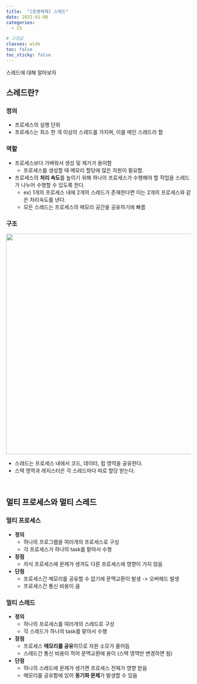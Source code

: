 ```yaml
---
title:  "[운영체제] 스레드"
date: 2022-01-06
categories:
  - CS

# 고정값
classes: wide
toc: false
toc_sticky: false
---
```


스레드에 대해 알아보자

## 스레드란?

### 정의

- 프로세스의 실행 단위
- 프로세스는 최소 한 개 이상의 스레드를 가지며, 이를 메인 스레드라 함

### 역할

- 프로세스보다 가벼워서 생성 및 제거가 용이함
    - 프로세스를 생성할 때 메모리 할당에 많은 자원이 필요함.
- 프로세스의 **처리 속도**를 높이기 위해 하나의 프로세스가 수행해야 할 작업을 스레드가 나누어 수행할 수 있도록 한다.
    - ex) 1개의 프로세스 내에 2개의 스레드가 존재한다면 이는 2개의 프로세스와 같은 처리속도를 낸다.
    - 모든 스레드는 프로세스의 메모리 공간을 공유하기에 빠름

### 구조

<img width="600" src="https://user-images.githubusercontent.com/71180414/148265309-db94d90a-58e0-45cf-ae40-6d86ca8710fc.png"/>

- 스레드는 프로세스 내에서 코드, 데이터, 힙 영역을 공유한다.
- 스택 영역과 레지스터은 각 스레드마다 따로 할당 받는다.

<br>

## 멀티 프로세스와 멀티 스레드

### 멀티 프로세스

- **정의**
    - 하나의 프로그램을 여러개의 프로세스로 구성
    - 각 프로세스가 하나의 task를 맡아서 수행
- **장점**
    - 자식 프로세스에 문제가 생겨도 다른 프로세스에 영향이 가지 않음
- **단점**
    - 프로세스간 메모리를 공유할 수 없기에 문맥교환이 발생 -> 오버헤드 발생
    - 프로세스간 통신 비용이 큼

### 멀티 스레드

- **정의**
    - 하나의 프로세스를 여러개의 스레드로 구성
    - 각 스레드가 하나의 task를 맡아서 수행
- **장점**
    - 프로세스 **메모리를 공유**하므로 자원 소모가 줄어듬
    - 스레드간 통신 비용이 적어 문맥교환에 용이 (스택 영역만 변경하면 됨)
- **단점**
    - 하나의 스레드에 문제가 생기면 프로세스 전체가 영향 받음
    - 메모리를 공유함에 있어 **동기화 문제**가 발생할 수 있음

<br>
